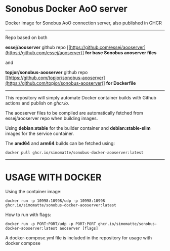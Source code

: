 # Sonobus Docker AoO server

Docker image for Sonobus AoO connection server, also published in GHCR

---

Repo based on both

**essej/aooserver** github repo [[https://github.com/essej/aooserver](https://github.com/essej/aooserver)] **for base Sonobus aooserver files**

and

**topjor/sonobus-aooserver** github repo [[https://github.com/topjor/sonobus-aooserver](https://github.com/topjor/sonobus-aooserver)] **for Dockerfile**

---

This repository will simply automate Docker container builds with Github actions and publish on _ghcr.io_.

The aooserver files to be compiled are automatically fetched from essej/aooserver repo when building images.

Using **debian:stable** for the builder container and **debian:stable-slim** images for the service container.

The **amd64** and **arm64** builds can be fetched using:
```
docker pull ghcr.io/simomatte/sonobus-docker-aooserver:latest
```

---

# USAGE WITH DOCKER

Using the container image:

    docker run -p 10998:10998/udp -p 10998:10998 ghcr.io/simomatte/sonobus-docker-aooserver:latest

How to run with flags: 
```
docker run -p PORT:PORT/udp -p PORT:PORT ghcr.io/simomatte/sonobus-docker-aooserver:latest aooserver [flags]
```

A docker-compose.yml file is included in the repository for usage with docker compose
